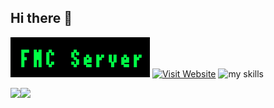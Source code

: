 ## Hi there 👋
![](https://github.com/bella2391/branding/blob/master/banner/fmc.png "Banner")
[![Visit Website](https://img.shields.io/badge/Visit_Website-007BFF?style=for-the-badge)](https://keypforev.ddns.net/)
<img alt="my skills" src="https://skillicons.dev/icons?i=java,php">

<a href="https://github.com/anuraghazra/github-readme-stats">
  <img align="left" src="https://github-readme-stats.vercel.app/api?username=bella2391&show_icons=true&theme=outrun" />
</a>
<a href="https://github.com/anuraghazra/github-readme-stats">
  <img align="left" src="https://github-readme-stats.vercel.app/api/top-langs/?username=bella2391&show_icons=true&theme=gruvbox_light&layout=compact" />
</a>
